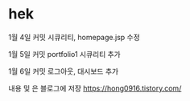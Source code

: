 # hek

1월 4일 커밋
시큐리티, homepage.jsp 수정

1월 5일 커밋
portfolio1 시큐리티 추가

1월 6일 커밋
로그아웃, 대시보드 추가

내용 및 은 블로그에 저장 https://hong0916.tistory.com/
